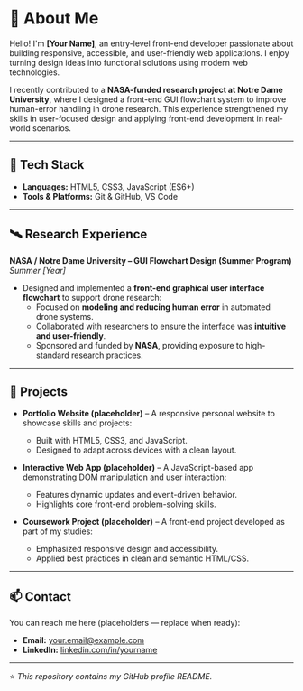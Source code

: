 # 🌟 About Me

Hello! I'm **[Your Name]**, an entry-level front-end developer passionate about building responsive, accessible, and user-friendly web applications. I enjoy turning design ideas into functional solutions using modern web technologies.  

I recently contributed to a **NASA-funded research project at Notre Dame University**, where I designed a front-end GUI flowchart system to improve human-error handling in drone research. This experience strengthened my skills in user-focused design and applying front-end development in real-world scenarios.  

---

## 🚀 Tech Stack

- **Languages:** HTML5, CSS3, JavaScript (ES6+)  
- **Tools & Platforms:** Git & GitHub, VS Code  

---

## 🛰 Research Experience

**NASA / Notre Dame University – GUI Flowchart Design (Summer Program)**  
*Summer [Year]*  

- Designed and implemented a **front-end graphical user interface flowchart** to support drone research:  
  - Focused on **modeling and reducing human error** in automated drone systems.  
  - Collaborated with researchers to ensure the interface was **intuitive and user-friendly**.  
  - Sponsored and funded by **NASA**, providing exposure to high-standard research practices.  

---

## 💼 Projects

- **Portfolio Website (placeholder)** – A responsive personal website to showcase skills and projects:  
  - Built with HTML5, CSS3, and JavaScript.  
  - Designed to adapt across devices with a clean layout.  

- **Interactive Web App (placeholder)** – A JavaScript-based app demonstrating DOM manipulation and user interaction:  
  - Features dynamic updates and event-driven behavior.  
  - Highlights core front-end problem-solving skills.  

- **Coursework Project (placeholder)** – A front-end project developed as part of my studies:  
  - Emphasized responsive design and accessibility.  
  - Applied best practices in clean and semantic HTML/CSS.  

---

## 📫 Contact

You can reach me here (placeholders — replace when ready):  
- **Email:** your.email@example.com  
- **LinkedIn:** [linkedin.com/in/yourname](https://linkedin.com/in/yourname)  

---

⭐️ *This repository contains my GitHub profile README.*
